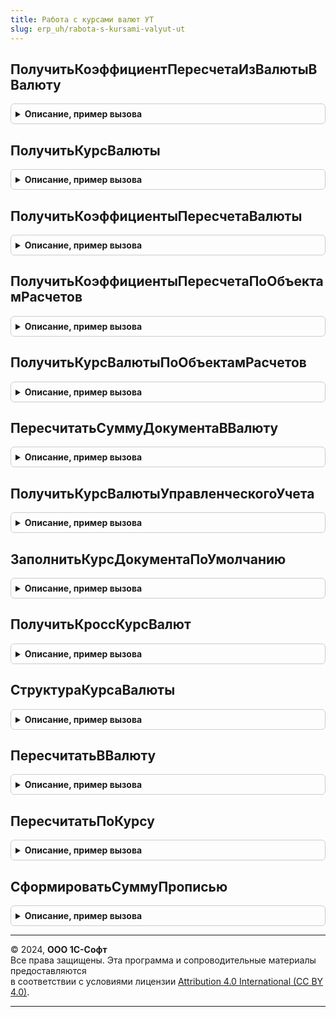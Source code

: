 ```yaml
---
title: Работа с курсами валют УТ
slug: erp_uh/rabota-s-kursami-valyut-ut
---
```



## ПолучитьКоэффициентПересчетаИзВалютыВВалюту
<details style="margin: 1em 0; padding: 0.5em; border: 1px solid #ccc; border-radius: 6px;">

<summary style="font-weight: bold; cursor: pointer;">Описание, пример вызова</summary>

```bsl

// Функция получает коэффициент пересчета из текущей валюты в новую валюту.
//
// Параметры:
//	ТекущаяВалюта - СправочникСсылка.Валюты - Текущая валюта документа
//	НоваяВалюта - СправочникСсылка.Валюты - Новая валюта документа
//	Дата - Дата - Дата документа.
//	БазоваяВалюта - СправочникСсылка.Валюты - Базовая валюта, относительно которой необходимо получить курс.
//											Если Неопределено, то курсы получаются относительно значения из константы БазоваяВалютаПоУмолчанию.
//	ПараметрыВариантаКурсаДоговора - См. РаботаСКурсамиВалютУТ.ПараметрыВариантаКурсаДоговора
//
// Возвращаемое значение:
//	Число - Коэффициент пересчета в новую валюту.
//
Функция ПолучитьКоэффициентПересчетаИзВалютыВВалюту(ТекущаяВалюта, НоваяВалюта, Дата, Знач БазоваяВалюта = Неопределено, ПараметрыВариантаКурсаДоговора = Неопределено) Экспорт
```

Пример вызова
```bsl
Результат = РаботаСКурсамиВалютУТ.ПолучитьКоэффициентПересчетаИзВалютыВВалюту(ТекущаяВалюта, НоваяВалюта, Дата, БазоваяВалюта, ПараметрыВариантаКурсаДоговора);
```
</details>

## ПолучитьКурсВалюты
<details style="margin: 1em 0; padding: 0.5em; border: 1px solid #ccc; border-radius: 6px;">

<summary style="font-weight: bold; cursor: pointer;">Описание, пример вызова</summary>

```bsl

// Возвращает курс валюты на дату.
//
// Параметры:
//   Валюта    - СправочникСсылка.Валюты - валюта, для которой получается курс.
//   ДатаКурса - Дата - дата, на которую получается курс.
//   БазоваяВалюта - СправочникСсылка.Валюты - Валюта, относительно которой необходимо получить курс
//   ОбъектРасчетов - СправочникСсылка.ОбъектыРасчетов - Необязательный, объект расчетов, по которому определяется вариант курса договора
//
// Возвращаемое значение:
//   Структура:
//    * КурсЧислитель - Число - Числитель курса валюты на указанную дату.
//    * КурсЗнаменатель - Число - Знаменатель курса валюты на указанную дату.
//    * Валюта    - СправочникСсылка.Валюты - ссылка валюты.
//    * ДатаКурса - Дата - дата получения курса.
//    * БазоваяВалюта - СправочникСсылка.Валюты - Валюта, относительно которой получены  курс.
//
Функция ПолучитьКурсВалюты(Знач Валюта, Знач ДатаКурса, Знач БазоваяВалюта = Неопределено, ОбъектРасчетов = Неопределено) Экспорт
```

Пример вызова
```bsl
Результат = РаботаСКурсамиВалютУТ.ПолучитьКурсВалюты(Валюта, ДатаКурса, БазоваяВалюта, ОбъектРасчетов);
```
</details>

## ПолучитьКоэффициентыПересчетаВалюты
<details style="margin: 1em 0; padding: 0.5em; border: 1px solid #ccc; border-radius: 6px;">

<summary style="font-weight: bold; cursor: pointer;">Описание, пример вызова</summary>

```bsl

// Функция получает коэффициенты пересчета сумм из валюты документа в валюту взаиморасчетов,
// в валюты управленческого и регламентированного учета.
//
// Параметры:
//	ВалютаДокумента - СправочникСсылка.Валюты - Валюта документа
//	ВалютаВзаиморасчетов - СправочникСсылка.Валюты - Валюта взаиморасчетов документа
//	Период - Дата - Дата документа
//	Организация - СправочникСсылка.Организации - Организация документа
//	КурсЧислительДокумента - Число - Необязательный, курс-числитель валюты документа
//	КурсЗнаменательДокумента - Число - Необязательный, курс-знаменатель валюты документа.
//	ОбъектРасчетов - СправочникСсылка.ОбъектыРасчетов - Необязательный,Объект расчетов для определения источника курса валюты.
//
// Возвращаемое значение:
//   Структура - Параметры курса валюты:
//	   * КоэффициентПересчетаВВалютуВзаиморасчетов 	- Число - Коэффициент пересчета в валюту взаиморасчетов.
//	   * КоэффициентПересчетаВВалютуУПР 			- Число - Коэффициент пересчета в валюту управленческого учета.
//	   * КоэффициентПересчетаВВалютуРегл 			- Число - Коэффициент пересчета в валюту регламентированного учета.
//
Функция ПолучитьКоэффициентыПересчетаВалюты(ВалютаДокумента, ВалютаВзаиморасчетов, Период, Организация, КурсЧислительДокумента = Неопределено, КурсЗнаменательДокумента = Неопределено, ОбъектРасчетов = Неопределено) Экспорт
```

Пример вызова
```bsl
Результат = РаботаСКурсамиВалютУТ.ПолучитьКоэффициентыПересчетаВалюты(ВалютаДокумента, ВалютаВзаиморасчетов, Период, Организация, КурсЧислительДокумента, КурсЗнаменательДокумента, ОбъектРасчетов);
```
</details>

## ПолучитьКоэффициентыПересчетаПоОбъектамРасчетов
<details style="margin: 1em 0; padding: 0.5em; border: 1px solid #ccc; border-radius: 6px;">

<summary style="font-weight: bold; cursor: pointer;">Описание, пример вызова</summary>

```bsl

// Функция получает коэффициент пересчета из текущей валюты в новую валюту.
//
// Параметры:
//	ТекущаяВалюта - СправочникСсылка.Валюты - Текущая валюта документа
//	НоваяВалюта - СправочникСсылка.Валюты - Новая валюта документа
//	Дата - Дата - Дата документа.
//	БазоваяВалюта - СправочникСсылка.Валюты - Базовая валюта, относительно которой необходимо получить курс.
//											Если Неопределено, то курсы получаются относительно значения из константы БазоваяВалютаПоУмолчанию.
//	ОбъектыРасчетов - Массив из СправочникСсылка.ОбъектыРасчетов
//
// Возвращаемое значение:
//	ТаблицаЗначений:
//- Коэффициент пересчета в новую валюту.
//
Функция ПолучитьКоэффициентыПересчетаПоОбъектамРасчетов(ТекущаяВалюта, НоваяВалюта, Дата, Знач БазоваяВалюта = Неопределено, ОбъектыРасчетов) Экспорт
```

Пример вызова
```bsl
Результат = РаботаСКурсамиВалютУТ.ПолучитьКоэффициентыПересчетаПоОбъектамРасчетов(ТекущаяВалюта, НоваяВалюта, Дата, БазоваяВалюта, ОбъектыРасчетов) 
```
</details>

## ПолучитьКурсВалютыПоОбъектамРасчетов
<details style="margin: 1em 0; padding: 0.5em; border: 1px solid #ccc; border-radius: 6px;">

<summary style="font-weight: bold; cursor: pointer;">Описание, пример вызова</summary>

```bsl

// Возвращает курс валюты на дату.
//
// Параметры:
//   Валюта    - Массив из СправочникСсылка.Валюты - валюты, для которых получается курс.
//   ДатаКурса - Дата - дата, на которую получается курс.
//   БазоваяВалюта - СправочникСсылка.Валюты - Валюта, относительно которой необходимо получить курс
//   ОбъектРасчетов - Массив из СправочникСсылка.ОбъектыРасчетов - Объекты расчетов, по которым определяется вариант курса договора
//
// Возвращаемое значение:
//   ТаблицаЗначений:
//    * КурсЧислитель    - Число - Числитель курса валюты на указанную дату.
//    * КурсЗнаменатель  - Число - Знаменатель курса валюты на указанную дату.
//    * Валюта           - СправочникСсылка.Валюты - ссылка валюты.
//    * ОбъектРасчетов   - СправочникСсылка.ОбъектыРасчетов - Объект расчетов, по которому определен курс
//    * ДатаКурса        - Дата - дата получения курса.
//    * БазоваяВалюта    - СправочникСсылка.Валюты - Валюта, относительно которой получены  курс.
//
Функция ПолучитьКурсВалютыПоОбъектамРасчетов(Валюты, ДатаКурса, Знач БазоваяВалюта = Неопределено, ОбъектыРасчетов) Экспорт
```

Пример вызова
```bsl
Результат = РаботаСКурсамиВалютУТ.ПолучитьКурсВалютыПоОбъектамРасчетов(Валюты, ДатаКурса, БазоваяВалюта, ОбъектыРасчетов) 
```
</details>

## ПересчитатьСуммуДокументаВВалюту
<details style="margin: 1em 0; padding: 0.5em; border: 1px solid #ccc; border-radius: 6px;">

<summary style="font-weight: bold; cursor: pointer;">Описание, пример вызова</summary>

```bsl

// Функция пересчитывает сумму документа из текущей валюты в новую валюту.
//
// Параметры:
//	СуммаДокумента - Число - Текущая сумма документа
//	ТекущаяВалюта - СправочникСсылка.Валюты - Текущая валюта документа
//	НоваяВалюта - СправочникСсылка.Валюты - Новая валюта документа
//	Дата - Дата - Дата документа.
//	БазоваяВалюта - СправочникСсылка.Валюты - Валюта, относительно которой необходимо получать курсы.
//
// Возвращаемое значение:
//	Число - Новая сумма документа
//
Функция ПересчитатьСуммуДокументаВВалюту(СуммаДокумента, ТекущаяВалюта, НоваяВалюта, Дата, БазоваяВалюта) Экспорт
```

Пример вызова
```bsl
Результат = РаботаСКурсамиВалютУТ.ПересчитатьСуммуДокументаВВалюту(СуммаДокумента, ТекущаяВалюта, НоваяВалюта, Дата, БазоваяВалюта) 
```
</details>

## ПолучитьКурсВалютыУправленческогоУчета
<details style="margin: 1em 0; padding: 0.5em; border: 1px solid #ccc; border-radius: 6px;">

<summary style="font-weight: bold; cursor: pointer;">Описание, пример вызова</summary>

```bsl

// Возвращает курс валюты управленческого учета относительно валюты регламентированного.
//
// Параметры:
//  Дата - Дата - Дата на которую необходимо получить курс валюты.
//  ВалютаРегламентированногоУчета - СправочникСсылка.Валюты - Валюта регламентированного учета.
//
// Возвращаемое значение:
//  Число - Курс валюты управленческого учета
//
Функция ПолучитьКурсВалютыУправленческогоУчета(Дата, ВалютаРегламентированногоУчета) Экспорт
```

Пример вызова
```bsl
Результат = РаботаСКурсамиВалютУТ.ПолучитьКурсВалютыУправленческогоУчета(Дата, ВалютаРегламентированногоУчета) 
```
</details>

## ЗаполнитьКурсДокументаПоУмолчанию
<details style="margin: 1em 0; padding: 0.5em; border: 1px solid #ccc; border-radius: 6px;">

<summary style="font-weight: bold; cursor: pointer;">Описание, пример вызова</summary>

```bsl

// Процедура заполняет КурсЧислитель и КурсЗнаменатель документа по умолчанию
//
// Параметры:
//	КурсЧислитель - Число - КурсЧислитель для расчета
//	КурсЗнаменатель - Число - КурсЗнаменатель для расчета
//	ВалютаДокумента - СправочникСсылка.Валюты - Валюта документа
//	ВалютаВзаиморасчетов - СправочникСсылка.Валюты - Валюта взаиморасчетов документа
//	Организация - СправочникСсылка.Организации - Организация документа
//	Дата - Дата - Необязательный, дата документа.
//	Договор - СправочникСсылка.ДоговорыКонтрагентов, СправочникСсылка.ДоговорыМеждуОрганизациями - Договор для проверки на ниличие курса
//	ОбъектРасчетов - СправочникСсылка.ОбъектыРасчетов - ОбъектРасчетов, по которому определяется курс валюты
//
Процедура ЗаполнитьКурсДокументаПоУмолчанию(КурсЧислитель, КурсЗнаменатель, ВалютаДокумента, ВалютаВзаиморасчетов, Организация, Дата = Неопределено, Договор = Неопределено, ОбъектРасчетов = Неопределено) Экспорт
```

Пример вызова
```bsl
РаботаСКурсамиВалютУТ.ЗаполнитьКурсДокументаПоУмолчанию(КурсЧислитель, КурсЗнаменатель, ВалютаДокумента, ВалютаВзаиморасчетов, Организация, Дата, Договор, ОбъектРасчетов);
```
</details>

## ПолучитьКроссКурсВалют
<details style="margin: 1em 0; padding: 0.5em; border: 1px solid #ccc; border-radius: 6px;">

<summary style="font-weight: bold; cursor: pointer;">Описание, пример вызова</summary>

```bsl

// Функция возвращает кросс-курс двух валют
//
// Параметры:
//	Валюта1 - Структура - Параметры курса валюты, относительно которой рассчитывается курс:
//       * КурсЧислитель      - Число - Курс валюты относительно валюты регламентированного учета.
//       * КурсЗнаменатель - Число - Кратность валюты относительно валюты регламентированного учета.
//	Валюта2 - Структура - Параметры курса валюты, курс которой рассчитывается:
//       * КурсЧислитель      - Число - Курс валюты относительно валюты регламентированного учета.
//       * КурсЗнаменатель - Число - Кратность относительно валюты регламентированного учета.
//
// Возвращаемое значение:
//   Структура - Параметры кросс-курса:
//       * КурсЧислитель - Число - Числитель кросс-курса
//       * КурсЗнаменатель - Число - Знаменатель кросс-курса
//
Функция ПолучитьКроссКурсВалют(Валюта1, Валюта2) Экспорт
```

Пример вызова
```bsl
Результат = РаботаСКурсамиВалютУТ.ПолучитьКроссКурсВалют(Валюта1, Валюта2) 
```
</details>

## СтруктураКурсаВалюты
<details style="margin: 1em 0; padding: 0.5em; border: 1px solid #ccc; border-radius: 6px;">

<summary style="font-weight: bold; cursor: pointer;">Описание, пример вызова</summary>

```bsl

// Функция возвращает структуру параметров курса валюты
//
// Параметры:
//	КурсЧислитель - Число - Необязательный, числитель курса валюты.
//	КурсЗнаменатель - Число - Необязательный, Знаменатель курса валюты.
//
// Возвращаемое значение:
//   Структура - Параметры курса валюты:
//	   * КурсЧислитель - Число - курс валюты.
//	   * КурсЗнаменатель - Число - кратность курса.
//
Функция СтруктураКурсаВалюты(КурсЧислитель = 0, КурсЗнаменатель = 0) Экспорт
```

Пример вызова
```bsl
Результат = РаботаСКурсамиВалютУТ.СтруктураКурсаВалюты(КурсЧислитель, КурсЗнаменатель);
```
</details>

## ПересчитатьВВалюту
<details style="margin: 1em 0; padding: 0.5em; border: 1px solid #ccc; border-radius: 6px;">

<summary style="font-weight: bold; cursor: pointer;">Описание, пример вызова</summary>

```bsl

// Пересчитывает сумму из одной валюты в другую.
//
// Параметры:
//  Сумма          - Число - сумма, которую необходимо пересчитать;
//  БазоваяВалюта - СправочникСсылка.Валюты - валюта, относительно которой получается курс;
//  ИсходнаяВалюта - СправочникСсылка.Валюты - пересчитываемая валюта;
//  НоваяВалюта    - СправочникСсылка.Валюты - валюта, в которую необходимо пересчитать;
//  Дата           - Дата - дата курсов валют.
//  ОбъектРасчетов - СправочникСсылка.ОбъектыРасчетов - Необязательный, объект расчетов, по которому определяется вариант курса договора
//
// Возвращаемое значение:
//  Число - пересчитанная сумма.
//
Функция ПересчитатьВВалюту(Сумма, БазоваяВалюта, ИсходнаяВалюта, НоваяВалюта, Дата, ОбъектРасчетов = Неопределено) Экспорт
```

Пример вызова
```bsl
Результат = РаботаСКурсамиВалютУТ.ПересчитатьВВалюту(Сумма, БазоваяВалюта, ИсходнаяВалюта, НоваяВалюта, Дата, ОбъектРасчетов);
```
</details>

## ПересчитатьПоКурсу
<details style="margin: 1em 0; padding: 0.5em; border: 1px solid #ccc; border-radius: 6px;">

<summary style="font-weight: bold; cursor: pointer;">Описание, пример вызова</summary>

```bsl

// Пересчитывает сумму из текущей валюты в новую валюту по параметрам их курсов.
// Параметры курсов валют можно получить функцией РаботаСКурсамиВалют.ПолучитьКурсВалюты.
//
// Параметры:
//   Сумма - Число     - сумма, которую следует пересчитать.
//
//   ПараметрыТекущегоКурса - Структура - параметры курса валюты, из которой надо пересчитать:
//    * Валюта - СправочникСсылка.Валюты - ссылка пересчитываемой валюты.
//    * КурсЧислитель - Число - курс пересчитываемой валюты.
//    * КурсЗнаменатель - Число - кратность пересчитываемой валюты.
//
//   ПараметрыНовогоКурса   - Структура - параметры курса валюты, в  которую надо пересчитать:
//    * Валюта - СправочникСсылка.Валюты - ссылка валюты, в которую идет пересчет.
//    * КурсЧислитель - Число - курс числитель валюты, в которую идет пересчет.
//    * КурсЗнаменатель - Число - курс знаменатель валюты, в которую идет пересчет.
//
// Возвращаемое значение:
//   Число - сумма, пересчитанная по новому курсу.
//
Функция ПересчитатьПоКурсу(Сумма, ПараметрыТекущегоКурса, ПараметрыНовогоКурса) Экспорт
```

Пример вызова
```bsl
Результат = РаботаСКурсамиВалютУТ.ПересчитатьПоКурсу(Сумма, ПараметрыТекущегоКурса, ПараметрыНовогоКурса) 
```
</details>

## СформироватьСуммуПрописью
<details style="margin: 1em 0; padding: 0.5em; border: 1px solid #ccc; border-radius: 6px;">

<summary style="font-weight: bold; cursor: pointer;">Описание, пример вызова</summary>

```bsl

// Формирует представление суммы прописью в указанной валюте.
//
// Параметры:
//   СуммаЧислом - Число - сумма, которую надо представить прописью.
//   Валюта - СправочникСсылка.Валюты - валюта, в которой нужно представить сумму.
//   БезДробнойЧасти - Булево - указать Истина, если требуется получить сумму без дробной части (без копеек).
//   КодЯзыка - Строка - язык, на котором требуется получить сумму прописью.
//                       Состоит из кода языка по ISO 639-1 и, опционально, кода страны по ISO 3166-1, разделенных
//                       символом подчеркивания. Примеры: "en", "en_US", "en_GB", "ru", "ru_RU".
//                       Значение по умолчанию - язык конфигурации.
//
// Возвращаемое значение:
//   Строка - сумма прописью.
//
Функция СформироватьСуммуПрописью(СуммаЧислом, Валюта, БезДробнойЧасти = Ложь, Знач КодЯзыка = Неопределено) Экспорт
```

Пример вызова
```bsl
Результат = РаботаСКурсамиВалютУТ.СформироватьСуммуПрописью(СуммаЧислом, Валюта, БезДробнойЧасти, КодЯзыка);
```
</details>

---

© 2024, **ООО 1С-Софт**  
Все права защищены. Эта программа и сопроводительные материалы предоставляются  
в соответствии с условиями лицензии [Attribution 4.0 International (CC BY 4.0)](https://creativecommons.org/licenses/by/4.0/legalcode).

---
